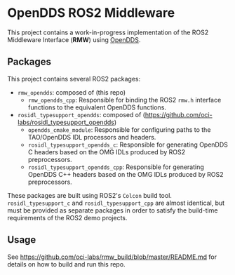 
# OpenDDS ROS2 Middleware
This project contains a work-in-progress implementation of the ROS2 Middleware Interface (**RMW**) using [OpenDDS](https://github.com/objectcomputing/OpenDDS).

## Packages
This project contains several ROS2 packages:

- `rmw_opendds`: composed of (this repo)
  - `rmw_opendds_cpp`: Responsible for binding the ROS2 `rmw.h` interface functions to the equivalent OpenDDS functions.
- `rosidl_typesupport_opendds`: composed of (https://github.com/oci-labs/rosidl_typesupport_opendds)
  - `opendds_cmake_module`: Responsible for configuring paths to the TAO/OpenDDS IDL processors and headers.
  - `rosidl_typesupport_opendds_c`: Responsible for generating OpenDDS C headers based on the OMG IDLs produced by ROS2 preprocessors.
  - `rosidl_typesupport_opendds_cpp`: Responsible for generating OpenDDS C++ headers based on the OMG IDLs produced by ROS2 preprocessors.

These packages are built using ROS2's `Colcon` build tool. `rosidl_typesupport_c` and `rosidl_typesupport_cpp` are almost identical, but must be provided as separate packages in order to satisfy the build-time requirements of the ROS2 demo projects.

## Usage
See https://github.com/oci-labs/rmw_build/blob/master/README.md for details on how to build and run this repo.

